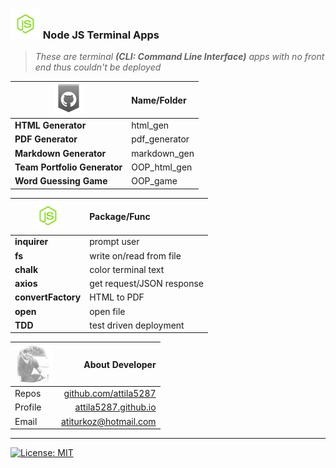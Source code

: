 ### ![alt text](https://raw.githubusercontent.com/attila5287/node_js/main/img/js.png  "node-js-png") Node JS Terminal Apps
> *These are terminal **(CLI: Command Line Interface)** apps with no front end thus couldn't be deployed*


| ![alt text](https://raw.githubusercontent.com/attila5287/node_js/main/img/gh.png "github-logo-png")  | Name/Folder| 
| --- |:---| 
**HTML Generator** | html_gen | github user stats as web page
**PDF Generator** | pdf_generator | append a resume.pdf file 
**Markdown Generator** | markdown_gen | creates click README.md
**Team Portfolio Generator** | OOP_html_gen | object oriented programming
**Word Guessing Game** | OOP_game | wheel of fortune in CLI

| ![alt text](https://raw.githubusercontent.com/attila5287/node_js/main/img/js.png  "node-js-png") | Package/Func | 
| ------------- |:-------------|
| **inquirer**  |  prompt user   | 
| **fs**  |  write on/read from file   | 
| **chalk**  | color terminal text    | 
| **axios**  | get request/JSON response    | 
| **convertFactory**  | HTML to PDF    | 
| **open**  | open file    | 
| **TDD**  | test driven deployment   | 

| ![alt text]( https://raw.githubusercontent.com/attila5287/node_js/main/img/dev.jpg "dev-icon") | About Developer | 
| -------------   | -------------: |
| Repos | [github.com/attila5287 ](https://github.com/attila5287/) |
| Profile | [ attila5287.github.io ](https:///attila5287.github.io/) |
| Email    |  atiturkoz@hotmail.com | 
---
[![License: MIT](https://img.shields.io/badge/License-MIT-yellow.svg)](https://opensource.org/licenses/MIT) 

